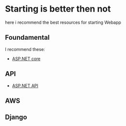 # Starting is better then not

here i recommend the best resources for starting Webapp 

## Foundamental
I recommend these:
- [ASP.NET core](https://youtu.be/uhI62SkJUXU?si=rgSOHh63QSxyuNNy)
## API
- [ASP.NET API](https://youtu.be/tIXbua3zqU8?si=JE5gmTwBl1P_PMOF)

## AWS

## Django


